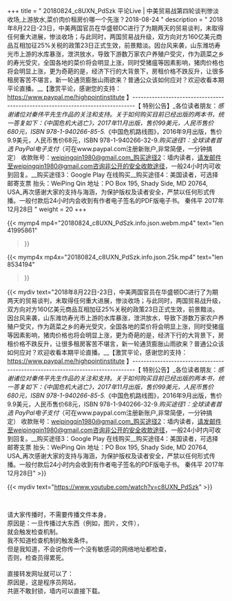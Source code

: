 +++
title = " 20180824_c8UXN_PdSzk 平论Live |  中美贸易战第四轮谈判惨淡收场,上游放水,菜价肉价租房价哪一个先涨？2018-08-24 "
description = " 2018年8月22日-23日，中美两国官员在华盛顿DC进行了为期两天的贸易谈判，未取得任何重大进展，惨淡收场；与此同时，两国贸易战升级，双方向对方160亿美元商品互相加征25%关税的政策23日正式生效，前景黯淡。因台风来袭，山东潍坊寿光市上游的水库暴涨，泄洪放水，导致下游数万家农户养殖户受灾，作为蔬菜之乡的寿光受灾，全国各地的菜价将会明显上涨，同时受猪瘟等因素影响，猪肉价格也将会明显上涨，更为奇葩的是，经济下行的大背景下，房租价格不跌反升，让很多租房客苦不堪言，新一轮通货膨胀山雨欲来？普通公众该如何应对？欢迎收看本期平论直播。__【激赏平论，感谢您的支持：https://www.paypal.me/highpointinstitute 】_-------------------------------------------------------------------------------_【 特别公告】_各位读者朋友：_感谢诸位对秦伟平先生作品的关注和支持。_关于如何购买目前已经出版的两本书，统一答复如下：_《中国危机大逃亡》，2017年11月出版，售价99美元，人民币售价680元，ISBN 978-1-940266-85-5._《中国危机路线图》，2016年9月出版，售价9.9美元，人民币售价68元，ISBN 978-1-940266-32-9._购买途径1：全球读者首选 PayPal电子支付_（可在www.paypal.com注册新账户,非常简便，一分钟搞定）     收款账号：weipingqin1980@gmail.com_购买途径2：墙内读者，请发邮件至weipingqin1980@gmail.com咨询非公开的安全收款途径，一般24小时内可收到回复。__购买途径3：Google Play 在线购买__购买途径4：美国读者，可选择邮寄支票     抬头：WeiPing Qin     地址：PO Box 195, Shady Side, MD 20764, USA_再次感谢大家的支持与海涵，为保护版权及读者安全，严禁以任何形式传播。一般付款后24小时内会收到有作者电子签名的PDF版电子书。     秦伟平     2017年12月28日 "
weight = 20
+++

{{< mymp4 mp4="20180824_c8UXN_PdSzk.info.json.webm.mp4" 
text="len 41995861"
>}}

{{< mymp4x  mp4x="20180824_c8UXN_PdSzk.info.json.25k.mp4"
text="len 8534194"
>}}


{{< mydiv text="2018年8月22日-23日，中美两国官员在华盛顿DC进行了为期两天的贸易谈判，未取得任何重大进展，惨淡收场；与此同时，两国贸易战升级，双方向对方160亿美元商品互相加征25%关税的政策23日正式生效，前景黯淡。因台风来袭，山东潍坊寿光市上游的水库暴涨，泄洪放水，导致下游数万家农户养殖户受灾，作为蔬菜之乡的寿光受灾，全国各地的菜价将会明显上涨，同时受猪瘟等因素影响，猪肉价格也将会明显上涨，更为奇葩的是，经济下行的大背景下，房租价格不跌反升，让很多租房客苦不堪言，新一轮通货膨胀山雨欲来？普通公众该如何应对？欢迎收看本期平论直播。__【激赏平论，感谢您的支持：https://www.paypal.me/highpointinstitute 】_-------------------------------------------------------------------------------_【 特别公告】_各位读者朋友：_感谢诸位对秦伟平先生作品的关注和支持。_关于如何购买目前已经出版的两本书，统一答复如下：_《中国危机大逃亡》，2017年11月出版，售价99美元，人民币售价680元，ISBN 978-1-940266-85-5._《中国危机路线图》，2016年9月出版，售价9.9美元，人民币售价68元，ISBN 978-1-940266-32-9._购买途径1：全球读者首选 PayPal电子支付_（可在www.paypal.com注册新账户,非常简便，一分钟搞定）     收款账号：weipingqin1980@gmail.com_购买途径2：墙内读者，请发邮件至weipingqin1980@gmail.com咨询非公开的安全收款途径，一般24小时内可收到回复。__购买途径3：Google Play 在线购买__购买途径4：美国读者，可选择邮寄支票     抬头：WeiPing Qin     地址：PO Box 195, Shady Side, MD 20764, USA_再次感谢大家的支持与海涵，为保护版权及读者安全，严禁以任何形式传播。一般付款后24小时内会收到有作者电子签名的PDF版电子书。     秦伟平     2017年12月28日" >}}
<br>

{{< mydiv text="https://www.youtube.com/watch?v=c8UXN_PdSzk" >}}


<br>

请大家传播时，不需要传播文件本身，<br>
原因是：一旦传播过大东西（例如，图片，文件），<br>
就会触发检查机制。<br>
我不知道检查机制的触发条件。<br>
但是我知道，不会说你传一个没有敏感词的网络地址都检查，<br>
否则，检查员得累死。<br><br>
直接转发网址就可以了：<br>
原因是，这是程序员网站，<br>
共匪不敢封锁，墙内可以直接下载。


